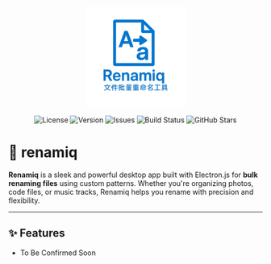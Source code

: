 <p align="center">
   <img src="https://github.com/9guest/renamiq/blob/main/assets/renamiq.png?raw=true" alt="mediaSplitter" width="200" height="200" />
</p>

<p align="center">
  <img src="https://img.shields.io/github/license/9guest/renamiq" alt="License" />
   <img src="https://img.shields.io/github/package-json/v/9guest/renamiq" alt="Version" />
   <img src="https://img.shields.io/github/issues/9guest/renamiq" alt="Issues" />
   <img src="https://img.shields.io/github/actions/workflow/status/9guest/renamiq/build.yml?branch=main" alt="Build Status" />
   <img src="https://img.shields.io/github/stars/9guest/renamiq?style=social" alt="GitHub Stars" />
</p>

# 📂 renamiq

**Renamiq** is a sleek and powerful desktop app built with Electron.js for **bulk renaming files** using custom patterns. Whether you're organizing photos, code files, or music tracks, Renamiq helps you rename with precision and flexibility.

---

## ✨ Features

- To Be Confirmed Soon
